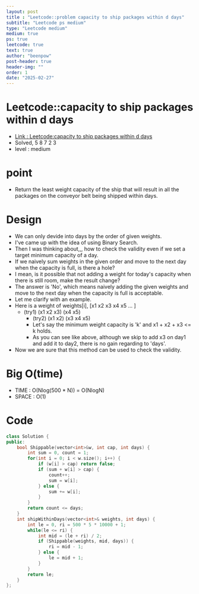 ```yaml
---
layout: post
title : "Leetcode::problem capacity to ship packages within d days"
subtitle: "Leetcode ps medium"
type: "Leetcode medium"
medium: true
ps: true
leetcode: true
text: true
author: "beenpow"
post-header: true
header-img: ""
order: 1
date: "2025-02-27"
---
```


# Leetcode::capacity to ship packages within d days
- [Link : Leetcode:capacity to ship packages within d days](https://leetcode.com/problems/capacity-to-ship-packages-within-d-days/description/?envType=company&envId=google&favoriteSlug=google-three-months)
- Solved, 5 8 7 2 3
- level : medium

# point
- Return the least weight capacity of the ship that will result in all the packages on the conveyor belt being shipped within days.

# Design
- We can only devide into days by the order of given weights.
- I've came up with the idea of using Binary Search.
- Then I was thinking about,,, how to check the validity even if we set a target minimum capacity of a day.
- If we naively sum weights in the given order and move to the next day when the capacity is full, is there a hole?
- I mean, is it possible that not adding a weight for today's capacity when there is still room, make the result change?
- The answer is 'No', which means naively adding the given weights and move to the next day when the capacity is full is acceptable.
- Let me clarify with an example.
- Here is a weight of weights[i], [x1 x2 x3 x4 x5 ... ]
  - (try1) (x1 x2 x3) (x4 x5) 
	- (try2) (x1 x2) (x3 x4 x5)
	- Let's say the minimum weight capacity is 'k' and x1 + x2 + x3 <= k holds.
	- As you can see like above, although we skip to add x3 on day1 and add it to day2, there is no gain regarding to 'days'.
- Now we are sure that this method can be used to check the validity.

# Big O(time)
- TIME : O(Nlog(500 * N)) = O(NlogN)
- SPACE : O(1)

# Code

```cpp
class Solution {
public:
    bool Shippable(vector<int>&w, int cap, int days) {
        int sum = 0, count = 1;
        for(int i = 0; i < w.size(); i++) {
            if (w[i] > cap) return false;
            if (sum + w[i] > cap) {
                count++;
                sum = w[i];
            } else {
                sum += w[i];
            }
        }
        return count <= days;
    }
    int shipWithinDays(vector<int>& weights, int days) {
        int le = 0, ri = 500 * 5 * 10000 + 1;
        while(le <= ri) {
            int mid = (le + ri) / 2;
            if (Shippable(weights, mid, days)) {
                ri = mid - 1;
            } else {
                le = mid + 1;
            }
        }
        return le;
    }
};
```

